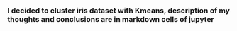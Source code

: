 ### I decided to cluster iris dataset with Kmeans, description of my thoughts and conclusions are in markdown cells of jupyter ###
